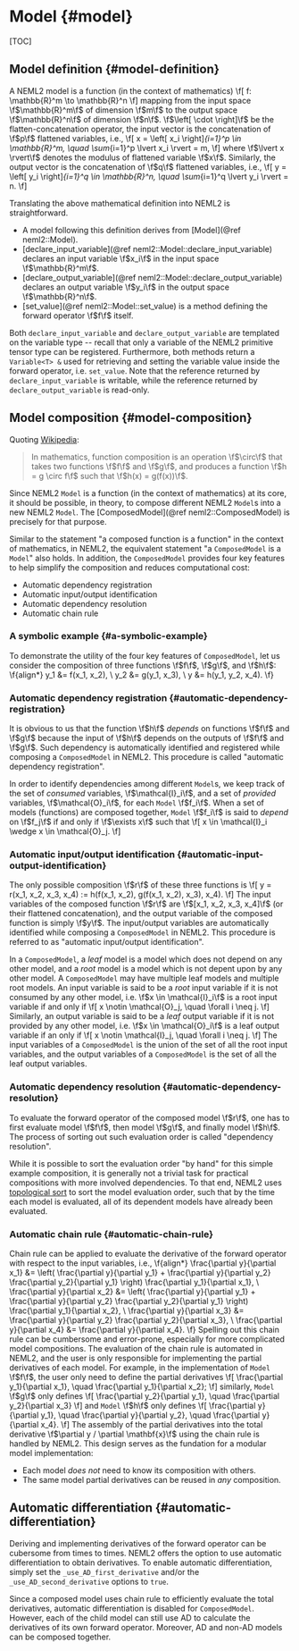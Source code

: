 # Model {#model}

[TOC]

## Model definition {#model-definition}

A NEML2 model is a function (in the context of mathematics)
\f[
  f: \mathbb{R}^m \to \mathbb{R}^n
\f]
mapping from the input space \f$\mathbb{R}^m\f$ of dimension \f$m\f$ to the output space \f$\mathbb{R}^n\f$ of dimension \f$n\f$. \f$\left[ \cdot \right]\f$ be the flatten-concatenation operator, the input vector is the concatenation of \f$p\f$ flattened variables, i.e.,
\f[
  x = \left[ x_i \right]_{i=1}^p \in \mathbb{R}^m, \quad \sum_{i=1}^p \lvert x_i \rvert = m,
\f]
where \f$\lvert x \rvert\f$ denotes the modulus of flattened variable \f$x\f$. Similarly, the output vector is the concatenation of \f$q\f$ flattened variables, i.e.,
\f[
  y = \left[ y_i \right]_{i=1}^q \in \mathbb{R}^n, \quad \sum_{i=1}^q \lvert y_i \rvert = n.
\f]

Translating the above mathematical definition into NEML2 is straightforward.
- A model following this definition derives from [Model](@ref neml2::Model).
- [declare_input_variable](@ref neml2::Model::declare_input_variable) declares an input variable \f$x_i\f$ in the input space \f$\mathbb{R}^m\f$.
- [declare_output_variable](@ref neml2::Model::declare_output_variable) declares an output variable \f$y_i\f$ in the output space \f$\mathbb{R}^n\f$.
- [set_value](@ref neml2::Model::set_value) is a method defining the forward operator \f$f\f$ itself.

Both `declare_input_variable` and `declare_output_variable` are templated on the variable type -- recall that only a variable of the NEML2 primitive tensor type can be registered. Furthermore, both methods return a `Variable<T> &` used for retrieving and setting the variable value inside the forward operator, i.e. `set_value`. Note that the reference returned by `declare_input_variable` is writable, while the reference returned by `declare_output_variable` is read-only.

## Model composition {#model-composition}

Quoting [Wikipedia](https://en.wikipedia.org/wiki/Function_composition):
> In mathematics, function composition is an operation \f$\circ\f$ that takes two functions \f$f\f$ and \f$g\f$, and produces a function \f$h = g \circ f\f$ such that \f$h(x) = g(f(x))\f$.

Since NEML2 `Model` is a function (in the context of mathematics) at its core, it should be possible, in theory, to compose different NEML2 `Model`s into a new NEML2 `Model`. The [ComposedModel](@ref neml2::ComposedModel) is precisely for that purpose.

Similar to the statement "a composed function is a function" in the context of mathematics, in NEML2, the equivalent statement "a `ComposedModel` is a `Model`" also holds. In addition, the `ComposedModel` provides four key features to help simplify the composition and reduces computational cost:
- Automatic dependency registration
- Automatic input/output identification
- Automatic dependency resolution
- Automatic chain rule

### A symbolic example {#a-symbolic-example}

To demonstrate the utility of the four key features of `ComposedModel`, let us consider the composition of three functions \f$f\f$, \f$g\f$, and \f$h\f$:
\f{align*}
  y_1 &= f(x_1, x_2), \\
  y_2 &= g(y_1, x_3), \\
  y &= h(y_1, y_2, x_4).
\f}

### Automatic dependency registration {#automatic-dependency-registration}

It is obvious to us that the function \f$h\f$ _depends_ on functions \f$f\f$ and \f$g\f$ because the input of \f$h\f$ depends on the outputs of \f$f\f$ and \f$g\f$. Such dependency is automatically identified and registered while composing a `ComposedModel` in NEML2. This procedure is called "automatic dependency registration".

In order to identify dependencies among different `Model`s, we keep track of the set of _consumed_ variables, \f$\mathcal{I}_i\f$, and a set of _provided_ variables, \f$\mathcal{O}_i\f$, for each `Model` \f$f_i\f$. When a set of models (functions) are composed together, `Model` \f$f_i\f$ is said to _depend_ on \f$f_j\f$ if and only if \f$\exists x\f$ such that
\f[
  x \in \mathcal{I}_i \wedge x \in \mathcal{O}_j.
\f]

### Automatic input/output identification {#automatic-input-output-identification}

The only possible composition \f$r\f$ of these three functions is
\f[
  y = r(x_1, x_2, x_3, x_4) := h(f(x_1, x_2), g(f(x_1, x_2), x_3), x_4).
\f]
The input variables of the composed function \f$r\f$ are \f$[x_1, x_2, x_3, x_4]\f$ (or their flattened concatenation), and the output variable of the composed function is simply \f$y\f$. The input/output variables are automatically identified while composing a `ComposedModel` in NEML2. This procedure is referred to as "automatic input/output identification".

In a `ComposedModel`, a _leaf_ model is a model which does not depend on any other model, and a _root_ model is a model which is not depent upon by any other model. A `ComposedModel` may have multiple leaf models and multiple root models. An input variable is said to be a _root_ input variable if it is not consumed by any other model, i.e. \f$x \in \mathcal{I}_i\f$ is a root input variable if and only if
\f[
    x \notin \mathcal{O}_j, \quad \forall i \neq j.
\f]
Similarly, an output variable is said to be a _leaf_ output variable if it is not provided by any other model, i.e. \f$x \in \mathcal{O}_i\f$ is a leaf output variable if an only if
\f[
    x \notin \mathcal{I}_j, \quad \forall i \neq j.
\f]
The input variables of a `ComposedModel` is the union of the set of all the root input variables, and the output variables of a `ComposedModel` is the set of all the leaf output variables.

### Automatic dependency resolution {#automatic-dependency-resolution}

To evaluate the forward operator of the composed model \f$r\f$, one has to first evaluate model \f$f\f$, then model \f$g\f$, and finally model \f$h\f$. The process of sorting out such evaluation order is called "dependency resolution".

While it is possible to sort the evaluation order "by hand" for this simple example composition, it is generally not a trivial task for practical compositions with more involved dependencies. To that end, NEML2 uses [topological sort](https://en.wikipedia.org/wiki/Topological_sorting) to sort the model evaluation order, such that by the time each model is evaluated, all of its dependent models have already been evaluated.

### Automatic chain rule {#automatic-chain-rule}

Chain rule can be applied to evaluate the derivative of the forward operator with respect to the input variables, i.e.,
\f{align*}
  \frac{\partial y}{\partial x_1} &= \left( \frac{\partial y}{\partial y_1} + \frac{\partial y}{\partial y_2} \frac{\partial y_2}{\partial y_1} \right) \frac{\partial y_1}{\partial x_1}, \\
  \frac{\partial y}{\partial x_2} &= \left( \frac{\partial y}{\partial y_1} + \frac{\partial y}{\partial y_2} \frac{\partial y_2}{\partial y_1} \right) \frac{\partial y_1}{\partial x_2}, \\
  \frac{\partial y}{\partial x_3} &= \frac{\partial y}{\partial y_2} \frac{\partial y_2}{\partial x_3}, \\
  \frac{\partial y}{\partial x_4} &= \frac{\partial y}{\partial x_4}.
\f}
Spelling out this chain rule can be cumbersome and error-prone, especially for more complicated model compositions. The evaluation of the chain rule is automated in NEML2, and the user is only responsible for implementing the partial derivatives of each model. For example, in the implementation of `Model` \f$f\f$, the user only need to define the partial derivatives
\f[
  \frac{\partial y_1}{\partial x_1}, \quad \frac{\partial y_1}{\partial x_2};
\f]
similarly, `Model` \f$g\f$ only defines
\f[
  \frac{\partial y_2}{\partial y_1}, \quad \frac{\partial y_2}{\partial x_3}
\f]
and `Model` \f$h\f$ only defines
\f[
  \frac{\partial y}{\partial y_1}, \quad \frac{\partial y}{\partial y_2}, \quad \frac{\partial y}{\partial x_4}.
\f]
The assembly of the partial derivatives into the total derivative \f$\partial y / \partial \mathbf{x}\f$ using the chain rule is handled by NEML2. This design serves as the fundation for a modular model implementation:
- Each model _does not_ need to know its composition with others.
- The same model partial derivatives can be reused in _any_ composition.

## Automatic differentiation {#automatic-differentiation}

Deriving and implementing derivatives of the forward operator can be cubersome from times to times. NEML2 offers the option to use automatic differentiation to obtain derivatives. To enable automatic differentiation, simply set the `_use_AD_first_derivative` and/or the `_use_AD_second_derivative` options to `true`.

Since a composed model uses chain rule to efficiently evaluate the total derivatives, automatic differentiation is disabled for `ComposedModel`. However, each of the child model can still use AD to calculate the derivatives of its own forward operator. Moreover, AD and non-AD models can be composed together.
